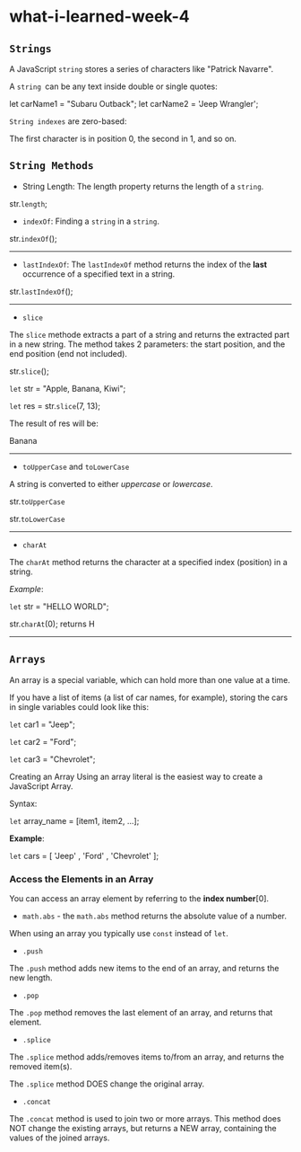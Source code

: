 # what-i-learned-week-4

##  `Strings`

A JavaScript `string` stores a series of characters like "Patrick Navarre". 

A `string `can be any text inside double or single quotes: 

let carName1 = "Subaru Outback"; 
let carName2 = 'Jeep Wrangler'; 

`String indexes` are zero-based: 

The first character is in position 0, the second in 1, and so on.


## `String Methods `

* String Length: 
The length property returns the length of a `string`.

str.`length`;

* `indexOf`:
Finding a `string` in a `string`.

str.`indexOf`();

---------

* `lastIndexOf`:
The `lastIndexOf` method returns the index of the **last** occurrence of a specified text in a string.

str.`lastIndexOf`();

----------

* `slice`

The `slice` methode extracts a part of a string and returns the extracted part in a new string.  The method takes 2 parameters: the start position, and the end position (end not included).

str.`slice`();

`let` str = "Apple, Banana, Kiwi";

`let` res = str.`slice`(7, 13);

The result of res will be:

Banana

----------

* `toUpperCase` and `toLowerCase`

A string is converted to either *uppercase* or *lowercase*.

str.`toUpperCase`

str.`toLowerCase`

----------


* `charAt`

The `charAt` method returns the character at a specified index (position) in a string.

*Example*:

`let` str = "HELLO WORLD";

str.`charAt`(0);            returns H


--------

## `Arrays`

An array is a special variable, which can hold more than one value at a time.

If you have a list of items (a list of car names, for example), storing the cars in single variables could look like this:

`let` car1 = "Jeep";

`let` car2 = "Ford";

`let` car3 = "Chevrolet";

Creating an Array
Using an array literal is the easiest way to create a JavaScript Array.

Syntax:

`let` array_name = [item1, item2, ...];    


**Example**:

`let` cars = [ 'Jeep' ,  'Ford' , 'Chevrolet' ];


### Access the Elements in an Array

You can access an array element by referring to the **index number**[0].

* `math.abs` - the `math.abs` method returns the absolute value of a number.  


When using an array you typically use `const` instead of `let`.

* `.push`

The `.push` method adds new items to the end of an array, and returns the new length.

* `.pop`

The `.pop` method removes the last element of an array, and returns that element.  

* `.splice`

The `.splice` method adds/removes items to/from an array, and returns the removed item(s).

The `.splice` method DOES change the original array.  

* `.concat` 

The `.concat` method is used to join two or more arrays.  This method does NOT change the existing arrays, but returns a NEW array, containing the values of the joined arrays.






 


 

 

